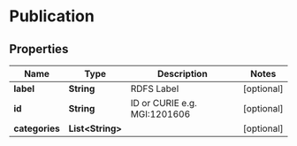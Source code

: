 
# Publication

## Properties
Name | Type | Description | Notes
------------ | ------------- | ------------- | -------------
**label** | **String** | RDFS Label |  [optional]
**id** | **String** | ID or CURIE e.g. MGI:1201606 |  [optional]
**categories** | **List&lt;String&gt;** |  |  [optional]



